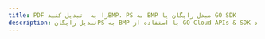 ---title: PDF را به  تبدیل کنیدBMP، PS به BMP مبدل رایگان یا GO SDKdescription: تبدیل رایگانPS به BMP با استفاده از GO Cloud APIs & SDK همچنین اسناد PDF را در Cloud ایجاد، ویرایش و رندر کنید.---